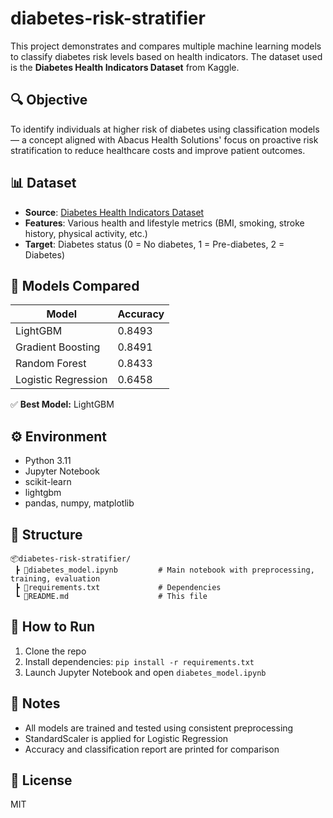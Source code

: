 # diabetes-risk-stratifier

This project demonstrates and compares multiple machine learning models to classify diabetes risk levels based on health indicators. The dataset used is the **Diabetes Health Indicators Dataset** from Kaggle.

## 🔍 Objective

To identify individuals at higher risk of diabetes using classification models — a concept aligned with Abacus Health Solutions' focus on proactive risk stratification to reduce healthcare costs and improve patient outcomes.

## 📊 Dataset

- **Source**: [Diabetes Health Indicators Dataset](https://www.kaggle.com/datasets/alexteboul/diabetes-health-indicators-dataset)
- **Features**: Various health and lifestyle metrics (BMI, smoking, stroke history, physical activity, etc.)
- **Target**: Diabetes status (0 = No diabetes, 1 = Pre-diabetes, 2 = Diabetes)

## 🧠 Models Compared

| Model                | Accuracy |
|---------------------|----------|
| LightGBM            | 0.8493   |
| Gradient Boosting   | 0.8491   |
| Random Forest       | 0.8433   |
| Logistic Regression | 0.6458   |

✅ **Best Model:** LightGBM

## ⚙️ Environment

- Python 3.11
- Jupyter Notebook
- scikit-learn
- lightgbm
- pandas, numpy, matplotlib

## 📁 Structure

```
📦diabetes-risk-stratifier/
 ┣ 📜diabetes_model.ipynb         # Main notebook with preprocessing, training, evaluation
 ┣ 📜requirements.txt             # Dependencies
 ┗ 📜README.md                    # This file
```

## 🚀 How to Run

1. Clone the repo
2. Install dependencies: `pip install -r requirements.txt`
3. Launch Jupyter Notebook and open `diabetes_model.ipynb`

## 📌 Notes

- All models are trained and tested using consistent preprocessing
- StandardScaler is applied for Logistic Regression
- Accuracy and classification report are printed for comparison

## 📄 License

MIT